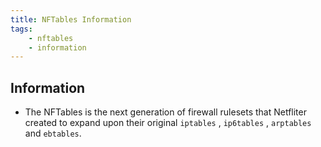 ```yaml
---
title: NFTables Information
tags:
    - nftables
    - information
---
```


## Information

- The NFTables is the next generation of firewall rulesets that Netfliter created to expand upon their original `iptables` , `ip6tables` , `arptables` and `ebtables`.
